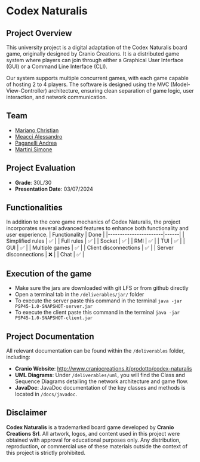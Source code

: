 # Codex Naturalis

## Project Overview

This university project is a digital adaptation of the Codex Naturalis board game, originally designed by Cranio Creations. It is a distributed game system where players can join through either a Graphical User Interface (GUI) or a Command Line Interface (CLI).

Our system supports multiple concurrent games, with each game capable of hosting 2 to 4 players. The software is designed using the MVC (Model-View-Controller) architecture, ensuring clean separation of game logic, user interaction, and network communication.

## Team
- [Mariano Christian](https://github.com/ChristianMariano4)
- [Meacci Alessandro](https://github.com/AlessandroMeacci)
- [Paganelli Andrea](https://github.com/andreeapaganelli)
- [Martini Simone](https://github.com/Simone1Martini)

## Project Evaluation

- **Grade**: 30L/30
- **Presentation Date**: 03/07/2024

## Functionalities
In addition to the core game mechanics of Codex Naturalis, the project incorporates several advanced features to enhance both functionality and user experience.
| Functionality         | Done |
|-----------------------|------|
| Simplified rules      | ✅    |
| Full rules            | ✅    |
| Socket                | ✅    |
| RMI                   | ✅    |
| TUI                   | ✅    |
| GUI                   | ✅    |
| Multiple games        | ✅    |
| Client disconnections | ✅    |
| Server disconnections | ❌    |
| Chat                  | ✅    | 

## Execution of the game
- Make sure the jars are downloaded with git LFS or from github directly
- Open a terminal tab in the ```/deliverables/jar/``` folder
- To execute the server paste this command in the terminal ```java -jar PSP45-1.0-SNAPSHOT-server.jar```
- To execute the client paste this command in the terminal ```java -jar PSP45-1.0-SNAPSHOT-client.jar```

## Project Documentation

All relevant documentation can be found within the `/deliverables` folder, including:

- **Cranio Website**: http://www.craniocreations.it/prodotto/codex-naturalis
- **UML Diagrams**: Under `/deliverables/uml`, you will find the Class and Sequence Diagrams detailing the network architecture and game flow.
- **JavaDoc**: JavaDoc documentation of the key classes and methods is located in `/docs/javadoc`.

## Disclaimer

**Codex Naturalis** is a trademarked board game developed by **Cranio Creations Srl**. All artwork, logos, and content used in this project were obtained with approval for educational purposes only. Any distribution, reproduction, or commercial use of these materials outside the context of this project is strictly prohibited.
